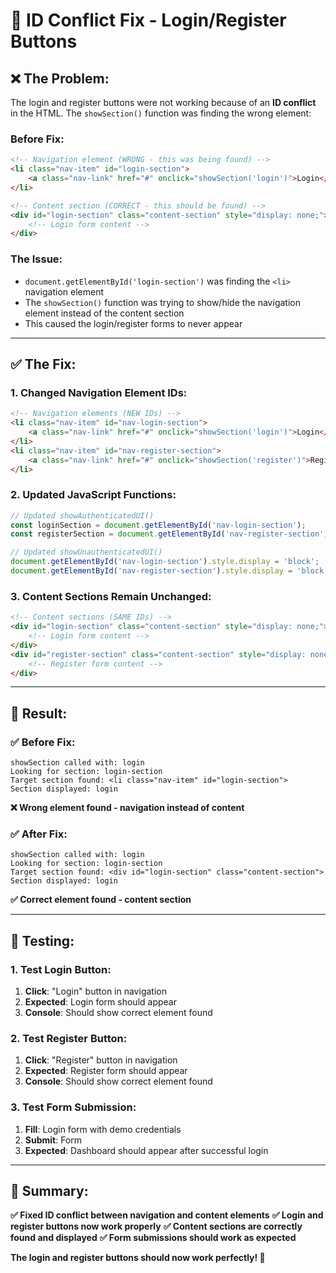 # 🔧 **ID Conflict Fix - Login/Register Buttons**

## ❌ **The Problem:**

The login and register buttons were not working because of an **ID conflict** in the HTML. The `showSection()` function was finding the wrong element:

### **Before Fix:**
```html
<!-- Navigation element (WRONG - this was being found) -->
<li class="nav-item" id="login-section">
    <a class="nav-link" href="#" onclick="showSection('login')">Login</a>
</li>

<!-- Content section (CORRECT - this should be found) -->
<div id="login-section" class="content-section" style="display: none;">
    <!-- Login form content -->
</div>
```

### **The Issue:**
- `document.getElementById('login-section')` was finding the `<li>` navigation element
- The `showSection()` function was trying to show/hide the navigation element instead of the content section
- This caused the login/register forms to never appear

---

## ✅ **The Fix:**

### **1. Changed Navigation Element IDs:**
```html
<!-- Navigation elements (NEW IDs) -->
<li class="nav-item" id="nav-login-section">
    <a class="nav-link" href="#" onclick="showSection('login')">Login</a>
</li>
<li class="nav-item" id="nav-register-section">
    <a class="nav-link" href="#" onclick="showSection('register')">Register</a>
</li>
```

### **2. Updated JavaScript Functions:**
```javascript
// Updated showAuthenticatedUI()
const loginSection = document.getElementById('nav-login-section');
const registerSection = document.getElementById('nav-register-section');

// Updated showUnauthenticatedUI()
document.getElementById('nav-login-section').style.display = 'block';
document.getElementById('nav-register-section').style.display = 'block';
```

### **3. Content Sections Remain Unchanged:**
```html
<!-- Content sections (SAME IDs) -->
<div id="login-section" class="content-section" style="display: none;">
    <!-- Login form content -->
</div>
<div id="register-section" class="content-section" style="display: none;">
    <!-- Register form content -->
</div>
```

---

## 🎯 **Result:**

### **✅ Before Fix:**
```
showSection called with: login
Looking for section: login-section
Target section found: <li class="nav-item" id="login-section">
Section displayed: login
```
**❌ Wrong element found - navigation instead of content**

### **✅ After Fix:**
```
showSection called with: login
Looking for section: login-section
Target section found: <div id="login-section" class="content-section">
Section displayed: login
```
**✅ Correct element found - content section**

---

## 🧪 **Testing:**

### **1. Test Login Button:**
1. **Click**: "Login" button in navigation
2. **Expected**: Login form should appear
3. **Console**: Should show correct element found

### **2. Test Register Button:**
1. **Click**: "Register" button in navigation
2. **Expected**: Register form should appear
3. **Console**: Should show correct element found

### **3. Test Form Submission:**
1. **Fill**: Login form with demo credentials
2. **Submit**: Form
3. **Expected**: Dashboard should appear after successful login

---

## 🎉 **Summary:**

**✅ Fixed ID conflict between navigation and content elements**
**✅ Login and register buttons now work properly**
**✅ Content sections are correctly found and displayed**
**✅ Form submissions should work as expected**

**The login and register buttons should now work perfectly! 🚀** 